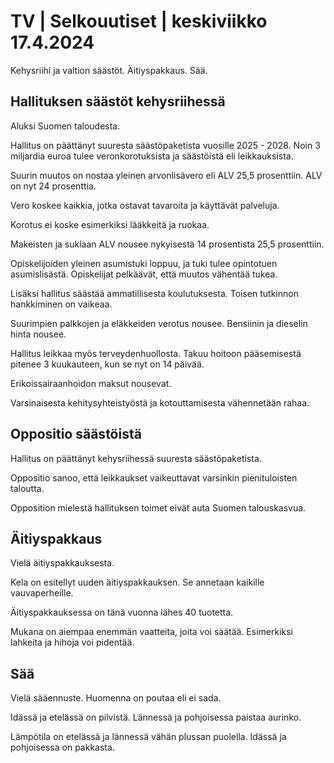 # TV \| Selkouutiset \| keskiviikko 17.4.2024

Kehysriihi ja valtion säästöt. Äitiyspakkaus. Sää.

## Hallituksen säästöt kehysriihessä

Aluksi Suomen taloudesta.

Hallitus on päättänyt suuresta säästöpaketista vuosille 2025 - 2028. Noin 3 miljardia euroa tulee veronkorotuksista ja säästöistä eli leikkauksista.

Suurin muutos on nostaa yleinen arvonlisävero eli ALV 25,5 prosenttiin. ALV on nyt 24 prosenttia.

Vero koskee kaikkia, jotka ostavat tavaroita ja käyttävät palveluja.

Korotus ei koske esimerkiksi lääkkeitä ja ruokaa.

Makeisten ja suklaan ALV nousee nykyisestä 14 prosentista 25,5 prosenttiin.

Opiskelijoiden yleinen asumistuki loppuu, ja tuki tulee opintotuen asumislisästä. Opiskelijat pelkäävät, että muutos vähentää tukea.

Lisäksi hallitus säästää ammatillisesta koulutuksesta. Toisen tutkinnon hankkiminen on vaikeaa.

Suurimpien palkkojen ja eläkkeiden verotus nousee. Bensiinin ja dieselin hinta nousee.

Hallitus leikkaa myös terveydenhuollosta. Takuu hoitoon pääsemisestä pitenee 3 kuukauteen, kun se nyt on 14 päivää.

Erikoissairaanhoidon maksut nousevat.

Varsinaisesta kehitysyhteistyöstä ja kotouttamisesta vähennetään rahaa.

## Oppositio säästöistä

Hallitus on päättänyt kehysriihessä suuresta säästöpaketista.

Oppositio sanoo, että leikkaukset vaikeuttavat varsinkin pienituloisten taloutta.

Opposition mielestä hallituksen toimet eivät auta Suomen talouskasvua.

## Äitiyspakkaus

Vielä äitiyspakkauksesta.

Kela on esitellyt uuden äitiyspakkauksen. Se annetaan kaikille vauvaperheille.

Äitiyspakkauksessa on tänä vuonna lähes 40 tuotetta.

Mukana on aiempaa enemmän vaatteita, joita voi säätää. Esimerkiksi lahkeita ja hihoja voi pidentää.

## Sää

Vielä sääennuste. Huomenna on poutaa eli ei sada.

Idässä ja etelässä on pilvistä. Lännessä ja pohjoisessa paistaa aurinko.

Lämpötila on etelässä ja lännessä vähän plussan puolella. Idässä ja pohjoisessa on pakkasta.

